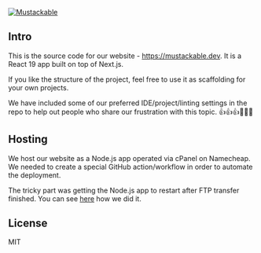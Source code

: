 [![Mustackable](https://avatars.githubusercontent.com/u/200509271?s=96&v=4)](https://mustackable.dev)

## Intro

This is the source code for our website - https://mustackable.dev. It is a React 19 app built on top of Next.js.

If you like the structure of the project, feel free to use it as scaffolding for your own projects.

We have included some of our preferred IDE/project/linting settings in the repo to help out people who share our frustration with this topic. 👍👍👍🐷🐷🐷

## Hosting

We host our website as a Node.js app operated via cPanel on Namecheap. We needed to create a special GitHub action/workflow in order to automate the deployment.

The tricky part was getting the Node.js app to restart after FTP transfer finished. You can see [here](https://github.com/mustackable-dev/mustackable-site/blob/main/.github/workflows/main.yml) how we did it.

## License

MIT
